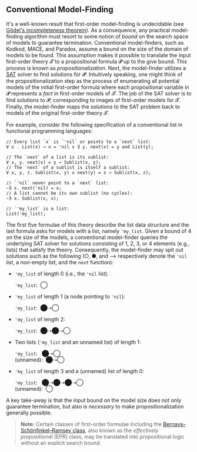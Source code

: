## Conventional Model-Finding

It's a well-known result that first-order model-finding is undecidable (see [Gödel's incompleteness theorem][godel]). 
As a consequence, any practical model-finding algorithm must resort to some notion of *bound* on the search 
space of models to guarantee termination. Conventional model-finders, such as Kodkod, MACE, and Paradox, 
assume a bound on the size of the domain of models to be found. This assumption makes it possible to translate 
the input first-order theory 𝓣 to a propositional formula 𝓟 up to the give bound. This process is known 
as *propositionalization*. Next, the model-finder utilizes a [SAT][sat] solver to find 
solutions for 𝓟. Intuitively speaking, one might think of the propositionalization step as the process of 
enumerating all potential models of the initial first-order formula where each propositional variable in 𝓟 
represents a *fact* in first-order models of 𝓣. The job of the SAT solver is to find solutions to 𝓟, 
corresponding to images of first-order models for 𝓣. Finally, the model-finder maps the solutions to the 
SAT problem back to models of the original first-order theory 𝓣.

<a name="list_example"></a> 
For example, consider the following specification of a conventional list in functional 
programming languages:

```
// Every list `x` is `'nil` or points to a `next` list:
∀ x . List(x) → x = 'nil ∨ ∃ y. next(x) = y and List(y);

// The `next` of a list is its sublist:
∀ x, y. next(x) = y → Sublist(x, y);
// The `next` of a sublist is itself a sublist:
∀ x, y, z. Sublist(x, y) ∧ next(y) = z → Sublist(x, z);

// `'nil` never point to a `next` list:
~∃ x. next('nil) = x;
// A list cannot be its own sublist (no cycles):
~∃ x. Sublist(x, x);

// `'my_list` is a list:
List('my_list);
```

The first five formulae of this theory describe the list data structure and the last formula asks for models 
with a list, namely `'my_list`. Given a bound of 4 on the size of the models, a conventional model-finder 
queries the underlying SAT solver for solutions consisting of 1, 2, 3, or 4 elements (e.g., lists) that satisfy 
the theory. Consequently, the model-finder may spit out solutions such as the following (○, ●, and ⟶ respectively
denote the `'nil` list, a non-empty list, and the `next` function):

- `'my_list` of length 0 (i.e., the `'nil` list):

  `'my_list`: &nbsp;◯

- `'my_list` of length 1 (a node pointing to `'nil`):

  `'my_list`: &nbsp;⬤➝◯

- `'my_list` of length 2:

  `'my_list`: &nbsp;⬤➝⬤➝◯

<a name="list_example_bad_model"></a> 
- Two lists (`'my_list` and an unnamed list) of length 1:

  `'my_list`: &nbsp;&nbsp;⬤➝◯  
  (unnamed): &nbsp;⬤➝◯

- `'my_list` of length 3 and a (unnamed) list of length 0:

  `'my_list`: &nbsp;&nbsp;⬤➝⬤➝⬤➝◯  
  (unnamed): &nbsp;◯

A key take-away is that the input bound on the model size does not only guarantee termination, but also is 
*necessary* to make propositionalization generally possible.

> **Note:**
Certain classes of first-order formulae including the [Bernays–Schönfinkel–Ramsey class][effective], 
also known as the *effectively propositional* (EPR) class, may be translated into propositional logic without 
an explicit search bound.

[godel]: https://en.wikipedia.org/wiki/Gödel%27s_incompleteness_theorems
[sat]: https://en.wikipedia.org/wiki/Boolean_satisfiability_problem
[effective]: https://en.wikipedia.org/wiki/Bernays–Schönfinkel_class
